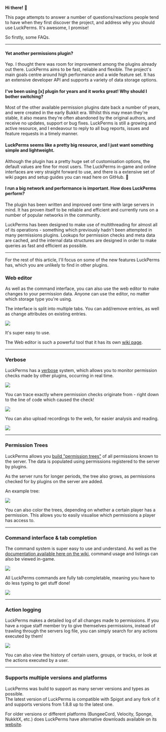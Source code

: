 **Hi there!** 👋

This page attempts to answer a number of questions/reactions people tend to have when they first discover the project, and address why you should use LuckPerms. It's awesome, I promise!

So firstly, some FAQs.

___

#### Yet another permissions plugin?
Yep. I thought there was room for improvement among the plugins already out there. LuckPerms aims to be fast, reliable and flexible. The project's main goals centre around high performance and a wide feature set. It has an extensive developer API and supports a variety of data storage options.

#### I've been using [x] plugin for years and it works great! Why should I bother switching?
Most of the other available permission plugins date back a number of years, and were created in the early Bukkit era. Whilst this may mean they're stable, it also means they're often abandoned by the original authors, and receive no updates, support or bug fixes. LuckPerms is still a growing and active resource, and I endeavour to reply to all bug reports, issues and feature requests in a timely manner.

#### LuckPerms seems like a pretty big resource, and I just want something simple and lightweight.
Although the plugin has a pretty huge set of customisation options, the default values are fine for most users. The LuckPerms in-game and online interfaces are very straight forward to use, and there is a extensive set of wiki pages and setup guides you can read here on GitHub. 🎉

#### I run a big network and performance is important. How does LuckPerms perform?
The plugin has been written and improved over time with large servers in mind. It has proven itself to be reliable and efficient and currently runs on a number of popular networks in the community.

LuckPerms has been designed to make use of multithreading for almost all of its operations - something which previously hadn't been attempted in many permissions plugins. Lookups for permission checks and meta data are cached, and the internal data structures are designed in order to make queries as fast and efficient as possible.

___

For the rest of this article, I'll focus on some of the new features LuckPerms has, which you are unlikely to find in other plugins.

### Web editor
As well as the command interface, you can also use the web editor to make changes to your permission data. Anyone can use the editor, no matter which storage type you're using.

The interface is split into multiple tabs. You can add/remove entries, as well as change attributes on existing entries.

![](https://imgur.com/a/Gg8fgK8)

It's super easy to use.

The Web editor is such a powerful tool that it has its own [wiki page](Web-Editor).

___

### Verbose
LuckPerms has a [verbose](Verbose) system, which allows you to monitor permission checks made by other plugins, occurring in real time.

![](https://imgur.com/a/12ThFUN)

You can trace exactly where permission checks originate from - right down to the line of code which caused the check!

![](https://i.imgur.com/ut3S9Ps.png)

You can also upload recordings to the web, for easier analysis and reading.

![](https://i.imgur.com/tRRosMp.png)

___

### Permission Trees
LuckPerms allows you [build "permission trees"](General-Commands#lp-tree-scope-player) of all permissions known to the server. The data is populated using permissions registered to the server by plugins.

As the server runs for longer periods, the tree also grows, as permissions checked for by plugins on the server are added.

An example tree:

![](https://imgur.com/a/316vPEY)


You can also color the trees, depending on whether a certain player has a permission. This allows you to easily visualise which permissions a player has access to.

___

### Command interface & tab completion
The command system is super easy to use and understand. As well as the [documentation available here on the wiki](Command-Usage), command usage and listings can also be viewed in-game.

![](http://i.imgur.com/XIVPP6P.png)

All LuckPerms commands are fully tab completable, meaning you have to do less typing to get stuff done!

[![](https://zippy.gfycat.com/AnnualYoungKoi.gif)](https://gfycat.com/AnnualYoungKoi)

___

### Action logging
LuckPerms makes a detailed log of all changes made to permissions. If you have a rogue staff member try to give themselves permissions, instead of trawling through the servers log file, you can simply search for any actions executed by them!

![](http://i.imgur.com/Jfu8XCI.png)

You can also view the history of certain users, groups, or tracks, or look at the actions executed by a user.

___

### Supports multiple versions and platforms
LuckPerms was build to support as many server versions and types as possible.  
The latest version of LuckPerms is compatible with Spigot and any fork of it and supports versions from 1.8.8 up to the latest one.

For older versions or different platforms (BungeeCord, Velocity, Sponge, NukkitX, etc.) does LuckPerms have alternative downloads available on its [website](https://luckperms.net).
